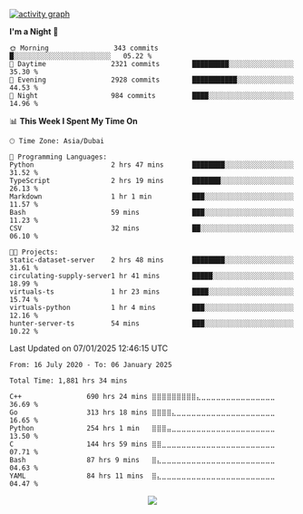 
[![activity graph](https://github-readme-activity-graph.vercel.app/graph?username=jaisanth123&theme=github-dark-dimmed&custom_title=Guilyx%20Activity%20Graph&hide_border=true)](https://github.com/ashutosh00710/github-readme-activity-graph)






**I'm a Night 🦉** 

```text
🌞 Morning                343 commits         █░░░░░░░░░░░░░░░░░░░░░░░░   05.22 % 
🌆 Daytime                2321 commits        █████████░░░░░░░░░░░░░░░░   35.30 % 
🌃 Evening                2928 commits        ███████████░░░░░░░░░░░░░░   44.53 % 
🌙 Night                  984 commits         ████░░░░░░░░░░░░░░░░░░░░░   14.96 % 
```


📊 **This Week I Spent My Time On** 

```text
🕑︎ Time Zone: Asia/Dubai

💬 Programming Languages: 
Python                   2 hrs 47 mins       ████████░░░░░░░░░░░░░░░░░   31.52 % 
TypeScript               2 hrs 19 mins       ███████░░░░░░░░░░░░░░░░░░   26.13 % 
Markdown                 1 hr 1 min          ███░░░░░░░░░░░░░░░░░░░░░░   11.57 % 
Bash                     59 mins             ███░░░░░░░░░░░░░░░░░░░░░░   11.23 % 
CSV                      32 mins             ██░░░░░░░░░░░░░░░░░░░░░░░   06.10 % 

🐱‍💻 Projects: 
static-dataset-server    2 hrs 48 mins       ████████░░░░░░░░░░░░░░░░░   31.61 % 
circulating-supply-server1 hr 41 mins        █████░░░░░░░░░░░░░░░░░░░░   18.99 % 
virtuals-ts              1 hr 23 mins        ████░░░░░░░░░░░░░░░░░░░░░   15.74 % 
virtuals-python          1 hr 4 mins         ███░░░░░░░░░░░░░░░░░░░░░░   12.16 % 
hunter-server-ts         54 mins             ███░░░░░░░░░░░░░░░░░░░░░░   10.22 % 
```


 Last Updated on 07/01/2025 12:46:15 UTC
<!--END_SECTION:waka-->

<!--START_SECTION:waka-simple-->

```text
From: 16 July 2020 - To: 06 January 2025

Total Time: 1,881 hrs 34 mins

C++                690 hrs 24 mins ⣿⣿⣿⣿⣿⣿⣿⣿⣿⣄⣀⣀⣀⣀⣀⣀⣀⣀⣀⣀⣀⣀⣀⣀⣀   36.69 %
Go                 313 hrs 18 mins ⣿⣿⣿⣿⣄⣀⣀⣀⣀⣀⣀⣀⣀⣀⣀⣀⣀⣀⣀⣀⣀⣀⣀⣀⣀   16.65 %
Python             254 hrs 1 min   ⣿⣿⣿⣤⣀⣀⣀⣀⣀⣀⣀⣀⣀⣀⣀⣀⣀⣀⣀⣀⣀⣀⣀⣀⣀   13.50 %
C                  144 hrs 59 mins ⣿⣿⣀⣀⣀⣀⣀⣀⣀⣀⣀⣀⣀⣀⣀⣀⣀⣀⣀⣀⣀⣀⣀⣀⣀   07.71 %
Bash               87 hrs 9 mins   ⣿⣄⣀⣀⣀⣀⣀⣀⣀⣀⣀⣀⣀⣀⣀⣀⣀⣀⣀⣀⣀⣀⣀⣀⣀   04.63 %
YAML               84 hrs 11 mins  ⣿⣄⣀⣀⣀⣀⣀⣀⣀⣀⣀⣀⣀⣀⣀⣀⣀⣀⣀⣀⣀⣀⣀⣀⣀   04.47 %
```

<!--END_SECTION:waka-simple-->



<p align="center">
  <img src="https://capsule-render.vercel.app/api?type=waving&color=gradient&height=60&section=footer"/>
</p>
